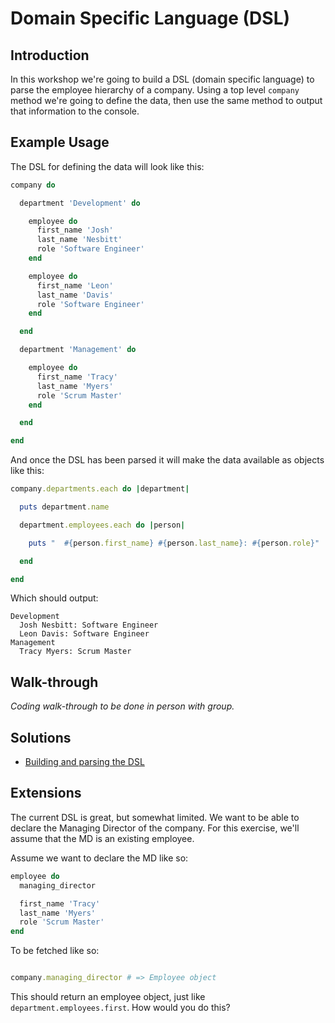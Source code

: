 # Domain Specific Language (DSL)


## Introduction

In this workshop we're going to build a DSL (domain specific language) to parse the employee hierarchy of a company. Using a top level `company` method we're going to define the data, then use the same method to output that information to the console.


## Example Usage

The DSL for defining the data will look like this:

```ruby
company do

  department 'Development' do

    employee do
      first_name 'Josh'
      last_name 'Nesbitt'
      role 'Software Engineer'
    end

    employee do
      first_name 'Leon'
      last_name 'Davis'
      role 'Software Engineer'
    end

  end

  department 'Management' do

    employee do
      first_name 'Tracy'
      last_name 'Myers'
      role 'Scrum Master'
    end

  end

end
```

And once the DSL has been parsed it will make the data available as objects like this:

```ruby
company.departments.each do |department|

  puts department.name

  department.employees.each do |person|

    puts "  #{person.first_name} #{person.last_name}: #{person.role}"

  end

end
```

Which should output:

```
Development
  Josh Nesbitt: Software Engineer
  Leon Davis: Software Engineer
Management
  Tracy Myers: Scrum Master
```


## Walk-through

_Coding walk-through to be done in person with group._


## Solutions

* [Building and parsing the DSL](1-build-and-parse.rb)


## Extensions

The current DSL is great, but somewhat limited. We want to be able to declare the Managing Director of the company. For this exercise, we'll assume that the MD is an existing employee.

Assume we want to declare the MD like so:

```ruby
employee do
  managing_director

  first_name 'Tracy'
  last_name 'Myers'
  role 'Scrum Master'
end
```

To be fetched like so:

```ruby

company.managing_director # => Employee object
```

This should return an employee object, just like `department.employees.first`. How would you do this?
